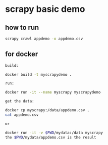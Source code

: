 # scrapy basic demo 
## how to run 
```bash
scrapy crawl appdemo -o appdemo.csv
```
## for docker
```bash
build:

docker build -t myscrapydemo .

run:

docker run -it --name myscrapy myscrapydemo

get the data:

docker cp myscrapy:/data/appdemo.csv .
cat appdemo.csv

or 

docker run -it -v $PWD/mydata:/data myscrapy
the $PWD/mydata/appdemo.csv is the result
```